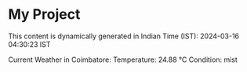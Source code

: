 # My Project

This content is dynamically generated in Indian Time (IST): 2024-03-16 04:30:23 IST


Current Weather in Coimbatore:
Temperature: 24.88 °C
Condition: mist
